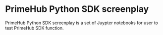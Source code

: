 # PrimeHub Python SDK screenplay

PrimeHub Python SDK screenplay is a set of Juypter notebooks for user to test PrimeHub SDK function.
